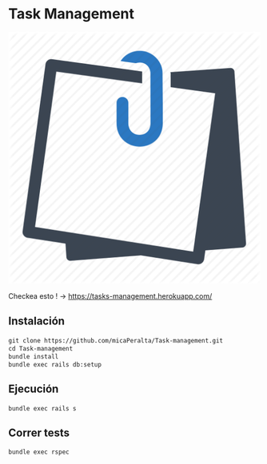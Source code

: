 # Task Management

![Image of Yaktocat](https://github.com/micaPeralta/Task-management/blob/master/app/assets/images/post.it.png)


 Checkea esto ! -> https://tasks-management.herokuapp.com/


## Instalación 
```	
git clone https://github.com/micaPeralta/Task-management.git
cd Task-management
bundle install 
bundle exec rails db:setup
```

## Ejecución

```
bundle exec rails s
```

## Correr tests
```
bundle exec rspec 
```

